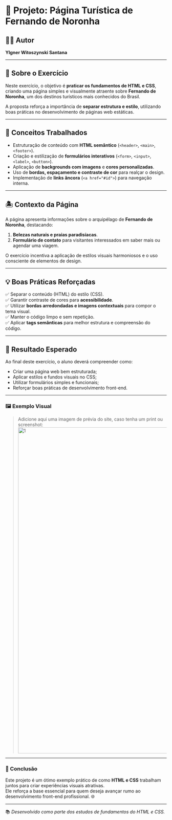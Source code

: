 
# 🌴 Projeto: Página Turística de Fernando de Noronha  

## 👨‍💻 Autor  
**Ylgner Witoszynski Santana**

---

## 🧭 Sobre o Exercício  
Neste exercício, o objetivo é **praticar os fundamentos de HTML e CSS**, criando uma página simples e visualmente atraente sobre **Fernando de Noronha**, um dos destinos turísticos mais conhecidos do Brasil.  

A proposta reforça a importância de **separar estrutura e estilo**, utilizando boas práticas no desenvolvimento de páginas web estáticas.

---

## 🎯 Conceitos Trabalhados  
- Estruturação de conteúdo com **HTML semântico** (`<header>`, `<main>`, `<footer>`).  
- Criação e estilização de **formulários interativos** (`<form>`, `<input>`, `<label>`, `<button>`).  
- Aplicação de **backgrounds com imagens** e **cores personalizadas**.  
- Uso de **bordas, espaçamento e contraste de cor** para realçar o design.  
- Implementação de **links âncora** (`<a href="#id">`) para navegação interna.  

---

## 🏝️ Contexto da Página  
A página apresenta informações sobre o arquipélago de **Fernando de Noronha**, destacando:  

1. **Belezas naturais e praias paradisíacas**.  
2. **Formulário de contato** para visitantes interessados em saber mais ou agendar uma viagem.  

O exercício incentiva a aplicação de estilos visuais harmoniosos e o uso consciente de elementos de design.


---

## 💡 Boas Práticas Reforçadas  
✅ Separar o conteúdo (HTML) do estilo (CSS).  
✅ Garantir contraste de cores para **acessibilidade**.  
✅ Utilizar **bordas arredondadas e imagens contextuais** para compor o tema visual.  
✅ Manter o código limpo e sem repetição.  
✅ Aplicar **tags semânticas** para melhor estrutura e compreensão do código.  

---

## 🚀 Resultado Esperado  
Ao final deste exercício, o aluno deverá compreender como:  
- Criar uma página web bem estruturada;  
- Aplicar estilos e fundos visuais no CSS;  
- Utilizar formulários simples e funcionais;  
- Reforçar boas práticas de desenvolvimento front-end.

---

### 🖼️ Exemplo Visual  
>  Adicione aqui uma imagem de prévia do site, caso tenha um print ou screenshot:  
>  <img width="1921" height="1020" alt="1" src="https://github.com/user-attachments/assets/daddb313-e599-465b-b05e-9223bd39f3f1" />

---

### 🏁 Conclusão  
Este projeto é um ótimo exemplo prático de como **HTML e CSS** trabalham juntos para criar experiências visuais atrativas.  
Ele reforça a base essencial para quem deseja avançar rumo ao desenvolvimento front-end profissional. 🌐  

---

📚 *Desenvolvido como parte dos estudos de fundamentos do HTML e CSS.*  
